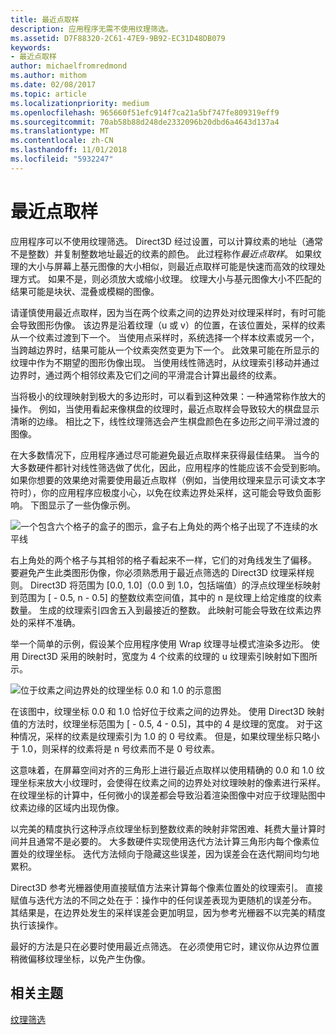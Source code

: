 ```yaml
---
title: 最近点取样
description: 应用程序无需不使用纹理筛选。
ms.assetid: D7F88320-2C61-47E9-9B92-EC31D48DB079
keywords:
- 最近点取样
author: michaelfromredmond
ms.author: mithom
ms.date: 02/08/2017
ms.topic: article
ms.localizationpriority: medium
ms.openlocfilehash: 965660f51efc914f7ca21a5bf747fe809319eff9
ms.sourcegitcommit: 70ab58b88d248de2332096b20dbd6a4643d137a4
ms.translationtype: MT
ms.contentlocale: zh-CN
ms.lasthandoff: 11/01/2018
ms.locfileid: "5932247"
---
```

# <a name="span-iddirect3dconceptsnearest-pointsamplingspannearest-point-sampling"></a><span id="direct3dconcepts.nearest-point_sampling"></span>最近点取样


应用程序可以不使用纹理筛选。 Direct3D 经过设置，可以计算纹素的地址（通常不是整数）并复制整数地址最近的纹素的颜色。 此过程称作*最近点取样*。 如果纹理的大小与屏幕上基元图像的大小相似，则最近点取样可能是快速而高效的纹理处理方式。 如果不是，则必须放大或缩小纹理。 纹理大小与基元图像大小不匹配的结果可能是块状、混叠或模糊的图像。

请谨慎使用最近点取样，因为当在两个纹素之间的边界处对纹理采样时，有时可能会导致图形伪像。 该边界是沿着纹理（u 或 v）的位置，在该位置处，采样的纹素从一个纹素过渡到下一个。 当使用点采样时，系统选择一个样本纹素或另一个，当跨越边界时，结果可能从一个纹素突然变更为下一个。 此效果可能在所显示的纹理中作为不期望的图形伪像出现。 当使用线性筛选时，从纹理索引移动并通过边界时，通过两个相邻纹素及它们之间的平滑混合计算出最终的纹素。

当将极小的纹理映射到极大的多边形时，可以看到这种效果：一种通常称作放大的操作。 例如，当使用看起来像棋盘的纹理时，最近点取样会导致较大的棋盘显示清晰的边缘。 相比之下，线性纹理筛选会产生棋盘颜色在多边形之间平滑过渡的图像。

在大多数情况下，应用程序通过尽可能避免最近点取样来获得最佳结果。 当今的大多数硬件都针对线性筛选做了优化，因此，应用程序的性能应该不会受到影响。 如果你想要的效果绝对需要使用最近点取样（例如，当使用纹理来显示可读文本字符时），你的应用程序应极度小心，以免在纹素边界处采样，这可能会导致负面影响。 下图显示了一些伪像示例。

![一个包含六个格子的盒子的图示，盒子右上角处的两个格子出现了不连续的水平线](images/ptrtfct.png)

右上角处的两个格子与其相邻的格子看起来不一样，它们的对角线发生了偏移。 要避免产生此类图形伪像，你必须熟悉用于最近点筛选的 Direct3D 纹理采样规则。 Direct3D 将范围为 \[0.0, 1.0\]（0.0 到 1.0，包括端值）的浮点纹理坐标映射到范围为 \[ - 0.5, n - 0.5\] 的整数纹素空间值，其中的 n 是纹理上给定维度的纹素数量。 生成的纹理索引四舍五入到最接近的整数。 此映射可能会导致在纹素边界处的采样不准确。

举一个简单的示例，假设某个应用程序使用 Wrap 纹理寻址模式渲染多边形。 使用 Direct3D 采用的映射时，宽度为 4 个纹素的纹理的 u 纹理索引映射如下图所示。

![位于纹素之间边界处的纹理坐标 0.0 和 1.0 的示意图](images/ptsmpprb.png)

在该图中，纹理坐标 0.0 和 1.0 恰好位于纹素之间的边界处。 使用 Direct3D 映射值的方法时，纹理坐标范围为 \[ - 0.5, 4 - 0.5\]，其中的 4 是纹理的宽度。 对于这种情况，采样的纹素是纹理索引为 1.0 的 0 号纹素。 但是，如果纹理坐标只略小于 1.0，则采样的纹素将是 n 号纹素而不是 0 号纹素。

这意味着，在屏幕空间对齐的三角形上进行最近点取样以使用精确的 0.0 和 1.0 纹理坐标来放大小纹理时，会使得在纹素之间的边界处对纹理映射的像素进行采样。 在纹理坐标的计算中，任何微小的误差都会导致沿着渲染图像中对应于纹理贴图中纹素边缘的区域内出现伪像。

以完美的精度执行这种浮点纹理坐标到整数纹素的映射非常困难、耗费大量计算时间并且通常不是必要的。 大多数硬件实现使用迭代方法计算三角形内每个像素位置处的纹理坐标。 迭代方法倾向于隐藏这些误差，因为误差会在迭代期间均匀地累积。

Direct3D 参考光栅器使用直接赋值方法来计算每个像素位置处的纹理索引。 直接赋值与迭代方法的不同之处在于：操作中的任何误差表现为更随机的误差分布。 其结果是，在边界处发生的采样误差会更加明显，因为参考光栅器不以完美的精度执行该操作。

最好的方法是只在必要时使用最近点筛选。 在必须使用它时，建议你从边界位置稍微偏移纹理坐标，以免产生伪像。

## <a name="span-idrelated-topicsspanrelated-topics"></a><span id="related-topics"></span>相关主题


[纹理筛选](texture-filtering.md)

 

 




